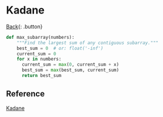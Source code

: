 # Kadane

[Back](../index.md){: .button}

```py
def max_subarray(numbers):
    """Find the largest sum of any contiguous subarray."""
    best_sum = 0  # or: float('-inf')
    current_sum = 0
    for x in numbers:
      current_sum = max(0, current_sum + x)
      best_sum = max(best_sum, current_sum)
      return best_sum
```

## Reference

[Kadane](https://en.wikipedia.org/wiki/Maximum_subarray_problem)

